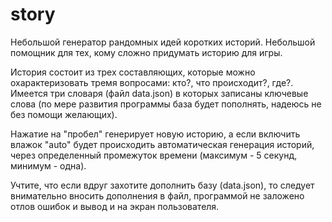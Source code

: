 # story
 
Небольшой генератор рандомных идей коротких историй. Небольшой помощник для тех, кому сложно придумать историю для игры.

История состоит из трех составляющих, которые можно охарактеризовать тремя вопросами: кто?, что происходит?, где?. Имеется три словаря (файл data.json) в которых записаны ключевые слова (по мере развития программы база будет пополнять, надеюсь не без помощи желающих).

Нажатие на "пробел" генерирует новую историю, а если включить влажок "auto" будет происходить автоматическая генерация историй, через определенный промежуток времени (максимум - 5 секунд, минимум - одна).

Учтите, что если вдруг захотите дополнить базу (data.json), то следует внимательно вносить дополнения в файл, программой не заложено отлов ошибок и вывод и на экран пользователя. 
